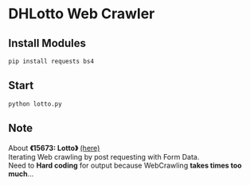 # DHLotto Web Crawler
## Install Modules
```
pip install requests bs4
```
## Start
```
python lotto.py
```
## Note
About **《15673: Lotto》** [(here)](https://www.acmicpc.net/problem/15637)  
Iterating Web crawling by post requesting with Form Data.  
Need to __Hard coding__ for output because WebCrawling __takes times too much__...
